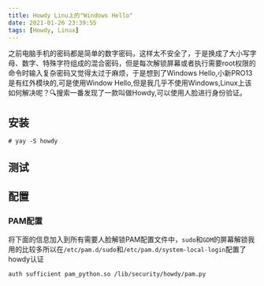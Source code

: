 ```yaml
---
title: Howdy Linu上的"Windows Hello"
date: 2021-01-26 23:39:55
tags: [Howdy, Linux]
---
```

之前电脑手机的密码都是简单的数字密码，这样太不安全了，于是换成了大小写字母、数字、特殊字符组成的混合密码，但是每次解锁屏幕或者执行需要root权限的命令时输入复杂密码又觉得太过于麻烦，于是想到了Windows Hello,小新PRO13是有红外模块的,可是使用Window Hello,但是我几乎不使用Windows,Linux上该如何解决呢？🔍搜索一番发现了一款叫做Howdy,可以使用人脸进行身份验证。
## 安装
```
# yay -S howdy
``` 
## 测试
### 
## 配置
### PAM配置
将下面的信息加入到所有需要人脸解锁PAM配置文件中，`sudo`和`GDM`的屏幕解锁我用的比较多所以在`/etc/pam.d/sudo`和`/etc/pam.d/system-local-login`配置了howdy认证
```
auth sufficient pam_python.so /lib/security/howdy/pam.py
```